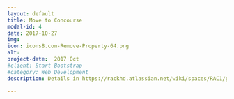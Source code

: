 ```yaml
---
layout: default
title: Move to Concourse 
modal-id: 4
date: 2017-10-27
img: 
icon: icons8.com-Remove-Property-64.png 
alt: 
project-date:  2017 Oct
#client: Start Bootstrap
#category: Web Development
description: Details in https://rackhd.atlassian.net/wiki/spaces/RAC1/pages/162889729/RAC-6719+RackHD+201804+Toolchain+Upgrade+in+Release

---
```

